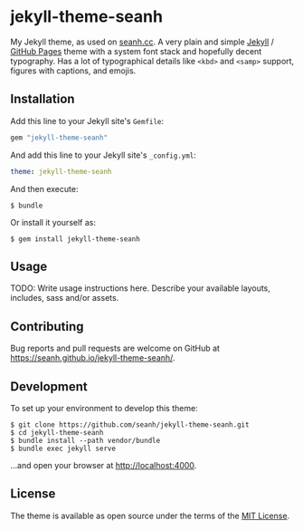 jekyll-theme-seanh
==================

My Jekyll theme, as used on [seanh.cc](https://seanh.cc/).
A very plain and simple [Jekyll](https://jekyllrb.com/) / [GitHub Pages](https://pages.github.com/)
theme with a system font stack and hopefully decent typography. Has a lot of
typographical details like `<kbd>` and `<samp>` support, figures with captions,
and emojis.

Installation
------------

Add this line to your Jekyll site's `Gemfile`:

```ruby
gem "jekyll-theme-seanh"
```

And add this line to your Jekyll site's `_config.yml`:

```yaml
theme: jekyll-theme-seanh
```

And then execute:

    $ bundle

Or install it yourself as:

    $ gem install jekyll-theme-seanh

Usage
-----

TODO: Write usage instructions here. Describe your available layouts, includes, sass and/or assets.

Contributing
------------

Bug reports and pull requests are welcome on GitHub at <https://seanh.github.io/jekyll-theme-seanh/>.

Development
-----------

To set up your environment to develop this theme:

```console
$ git clone https://github.com/seanh/jekyll-theme-seanh.git
$ cd jekyll-theme-seanh
$ bundle install --path vendor/bundle
$ bundle exec jekyll serve
```

...and open your browser at <http://localhost:4000>.

License
-------

The theme is available as open source under the terms of the [MIT License](https://opensource.org/licenses/MIT).
